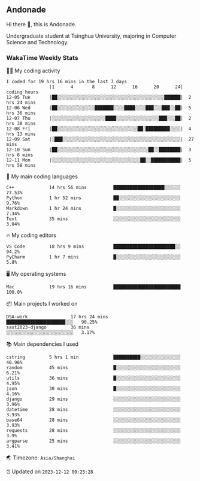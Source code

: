 ## Andonade

Hi there 👋, this is Andonade.

Undergraduate student at Tsinghua University, majoring in Computer Science and Technology.

### WakaTime Weekly Stats

🧑‍💻 My coding activity 

```text
I coded for 19 hrs 16 mins in the last 7 days
          		|1      4       8      12      16      20      24|	coding hours
12-05 Tue		|██░░░░░░░░░░░░░░░░░░░░░░░░░░░░░░░░░░░░░░░░██████|	2 hrs 24 mins
12-06 Wed		|██░░░░░░░░░░░░░░███████░░░░████░░░░███░░░███░░██|	5 hrs 36 mins
12-07 Thu		|░░░░░░░░░░░░░░░░░░░░████░░░░░░░░░░░░░░░░███░░░██|	2 hrs 38 mins
12-08 Fri		|██░░░░░░░░░░░░░░░░░░░░░░░░░░░░░░██░█████████░░░░|	4 hrs 13 mins
12-09 Sat		|░███░░░░░░░░░░░░░░░░░░░░░░░░░░░░░░░░░░░░░░░░░░░░|	27 mins
12-10 Sun		|██░░░░░░░░░░░░░░░░░░░░░░░░░░░░░░░░░░██░░████████|	3 hrs 6 mins
12-11 Mon		|░░░░░░░░░░░░░░░░░░░░░░░░░░░░░░░░░██░░███████████|	5 hrs 58 mins
```

🌱 My main coding languages 

```text
C++            	14 hrs 56 mins      	███████████████████░░░░░░	77.53%
Python         	1 hr 52 mins        	██░░░░░░░░░░░░░░░░░░░░░░░	9.76%
Markdown       	1 hr 24 mins        	█░░░░░░░░░░░░░░░░░░░░░░░░	7.34%
Text           	35 mins             	░░░░░░░░░░░░░░░░░░░░░░░░░	3.04%
```

🔥 My coding editors 

```text
VS Code        	18 hrs 9 mins       	███████████████████████░░	94.2%
PyCharm        	1 hr 7 mins         	█░░░░░░░░░░░░░░░░░░░░░░░░	5.8%
```

🖥️ My operating systems 

```text
Mac            	19 hrs 16 mins      	█████████████████████████	100.0%
```

📦 Main projects I worked on 

```text
DSA-work            	17 hrs 24 mins      	██████████████████████░░░	90.25%
sast2023-django     	36 mins             	░░░░░░░░░░░░░░░░░░░░░░░░░	3.17%
```

📚 Main dependencies I used 

```text
cstring        	5 hrs 1 min         	██████████░░░░░░░░░░░░░░░	40.96%
random         	45 mins             	█░░░░░░░░░░░░░░░░░░░░░░░░	6.21%
utils          	36 mins             	█░░░░░░░░░░░░░░░░░░░░░░░░	4.95%
json           	30 mins             	█░░░░░░░░░░░░░░░░░░░░░░░░	4.16%
django         	29 mins             	░░░░░░░░░░░░░░░░░░░░░░░░░	3.96%
datetime       	28 mins             	░░░░░░░░░░░░░░░░░░░░░░░░░	3.93%
base64         	28 mins             	░░░░░░░░░░░░░░░░░░░░░░░░░	3.93%
requests       	28 mins             	░░░░░░░░░░░░░░░░░░░░░░░░░	3.9%
argparse       	25 mins             	░░░░░░░░░░░░░░░░░░░░░░░░░	3.41%
```

🌏 Timezone: `Asia/Shanghai`

⏰ Updated on `2023-12-12 00:25:28`